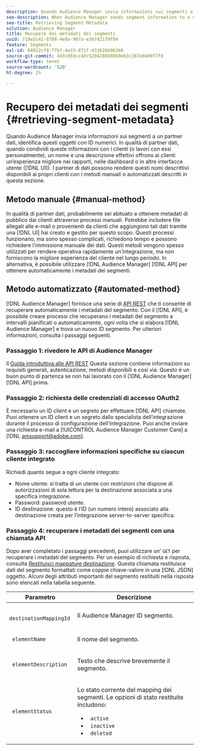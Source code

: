 ```yaml
---
description: Quando Audience Manager invia informazioni sui segmenti a un partner dati, identifica questi oggetti con ID numerici. In qualità di partner dati, quando condividi queste informazioni con i clienti (o lavori con essi personalmente), un nome e una descrizione effettivi offrono ai clienti un’esperienza migliore nei rapporti, nelle dashboard o in altre interfacce utente (interfaccia utente). I partner di dati possono rendere questi nomi descrittivi disponibili ai propri clienti con i metodi manuali o automatizzati descritti in questa sezione.
seo-description: When Audience Manager sends segment information to a data partner, it identifies these objects with numeric IDs. As a data partner, when you share this information with your customers (or work with it yourself), an actual name and description provide a better experience for customers in reports, dashboards, or other user interfaces (UI). Data partners can make these friendly names available to their customers with either the manual or automated methods described in this section.
seo-title: Retrieving Segment Metadata
solution: Audience Manager
title: Recupero dei metadati dei segmenti
uuid: 719e2c41-8788-4e8a-967a-e367421f9f84
feature: Segments
exl-id: 64922cf8-f7bf-4e33-871f-d33626b06360
source-git-commit: 4d3c859cc4dc5294286680b0e63c287e0409f7fd
workflow-type: tm+mt
source-wordcount: '520'
ht-degree: 1%

---
```


# Recupero dei metadati dei segmenti {#retrieving-segment-metadata}

Quando Audience Manager invia informazioni sui segmenti a un partner dati, identifica questi oggetti con ID numerici. In qualità di partner dati, quando condividi queste informazioni con i clienti (o lavori con essi personalmente), un nome e una descrizione effettivi offrono ai clienti un’esperienza migliore nei rapporti, nelle dashboard o in altre interfacce utente ([!DNL UI]). I partner di dati possono rendere questi nomi descrittivi disponibili ai propri clienti con i metodi manuali o automatizzati descritti in questa sezione.

## Metodo manuale {#manual-method}

In qualità di partner dati, probabilmente sei abituato a ottenere metadati di pubblico dai clienti attraverso processi manuali. Potrebbe includere file allegati alle e-mail o provenienti da clienti che aggiungono tali dati tramite una [!DNL UI] hai creato e gestito per questo scopo. Questi processi funzionano, ma sono spesso complicati, richiedono tempo e possono richiedere l&#39;immissione manuale dei dati. Questi metodi vengono spesso utilizzati per rendere operativa rapidamente un’integrazione, ma non forniscono la migliore esperienza del cliente nel lungo periodo. In alternativa, è possibile utilizzare [!DNL Audience Manager] [!DNL API] per ottenere automaticamente i metadati dei segmenti.

## Metodo automatizzato {#automated-method}

[!DNL Audience Manager] fornisce una serie di [API REST](../../api/rest-api-main/rest-api-main.md) che ti consente di recuperare automaticamente i metadati del segmento. Con il [!DNL API], è possibile creare processi che recuperano i metadati del segmento a intervalli pianificati o automaticamente, ogni volta che si elabora [!DNL Audience Manager] e trova un nuovo ID segmento. Per ulteriori informazioni, consulta i passaggi seguenti.

### Passaggio 1: rivedere le API di Audience Manager

Il [Guida introduttiva alle API REST](../../api/rest-api-main/aam-api-getting-started.md) Questa sezione contiene informazioni su requisiti generali, autenticazione, metodi disponibili e così via. Questo è un buon punto di partenza se non hai lavorato con il [!DNL Audience Manager] [!DNL API] prima.

### Passaggio 2: richiesta delle credenziali di accesso OAuth2

È necessario un ID client e un segreto per effettuare [!DNL API] chiamate. Puoi ottenere un ID client e un segreto dallo specialista dell’integrazione durante il processo di configurazione dell’integrazione. Puoi anche inviare una richiesta e-mail a [!UICONTROL Audience Manager Customer Care] a [!DNL amsupport@adobe.com].

### Passaggio 3: raccogliere informazioni specifiche su ciascun cliente integrato

Richiedi quanto segue a ogni cliente integrato:

* Nome utente: si tratta di un utente con restrizioni che dispone di autorizzazioni di sola lettura per la destinazione associata a una specifica integrazione.
* Password: password utente.
* ID destinazione: questo è l’ID (un numero intero) associato alla destinazione creata per l’integrazione server-to-server specifica.

### Passaggio 4: recuperare i metadati dei segmenti con una chiamata API

Dopo aver completato i passaggi precedenti, puoi utilizzare un’ `GET` per recuperare i metadati del segmento. Per un esempio di richiesta e risposta, consulta [Restituisci mappature destinazione](../../api/rest-api-main/aam-api-destinations/aam-api-retrieve-destinations.md#return-dest-mappings). Questa chiamata restituisce dati del segmento formattati come coppie chiave-valore in una [!DNL JSON] oggetto. Alcuni degli attributi importanti del segmento restituiti nella risposta sono elencati nella tabella seguente.

<table id="table_446384AE9A36408A9C570CB7DB72C3D6"> 
 <thead> 
  <tr> 
   <th colname="col1" class="entry"> Parametro </th> 
   <th colname="col2" class="entry"> Descrizione </th> 
  </tr> 
 </thead>
 <tbody> 
  <tr> 
   <td colname="col1"> <p> <code> destinationMappingId</code> </p> </td> 
   <td colname="col2"> <p>Il <span class="keyword"> Audience Manager</span> ID segmento. </p> </td> 
  </tr> 
  <tr> 
   <td colname="col1"> <p> <code> elementName</code> </p> </td> 
   <td colname="col2"> <p>Il nome del segmento. </p> </td> 
  </tr> 
  <tr> 
   <td colname="col1"> <p> <code> elementDescription</code> </p> </td> 
   <td colname="col2"> <p>Testo che descrive brevemente il segmento. </p> </td> 
  </tr> 
  <tr> 
   <td colname="col1"> <p> <code> elementStatus</code> </p> </td> 
   <td colname="col2"> <p>Lo stato corrente del mapping dei segmenti. Le opzioni di stato restituite includono: </p> 
    <ul id="ul_BA3A1F5A773D4ECD9A1A3A1118BDDA8A"> 
     <li id="li_A12B858BD0AD4F35BCD50A4D113D86FF"> <code> active</code> </li> 
     <li id="li_98C04A861C2D4364B5FBD24498E8E9C5"> <code> inactive</code> </li> 
     <li id="li_1913A10948894FF3B507C0A3FE775CC1"> <code> deleted</code> </li> 
    </ul> </td> 
  </tr> 
 </tbody> 
</table>
